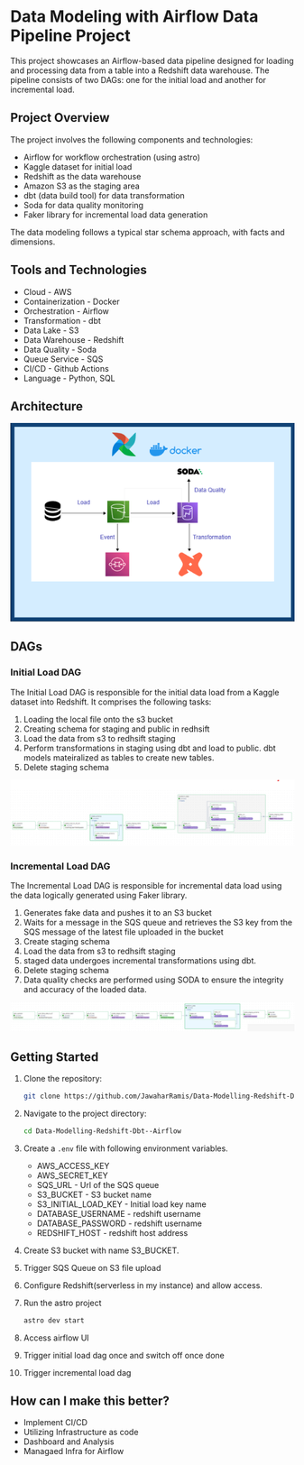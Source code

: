 # Data Modeling with Airflow Data Pipeline Project

This project showcases an Airflow-based data pipeline designed for loading and processing data from a table into a Redshift data warehouse. The pipeline consists of two DAGs: one for the initial load and another for incremental load.

## Project Overview
The project involves the following components and technologies:

- Airflow for workflow orchestration (using astro)
- Kaggle dataset for initial load
- Redshift as the data warehouse
- Amazon S3 as the staging area
- dbt (data build tool) for data transformation
- Soda for data quality monitoring
- Faker library for incremental load data generation

The data modeling follows a typical star schema approach, with facts and dimensions.

## Tools and Technologies

- Cloud - AWS
- Containerization - Docker
- Orchestration - Airflow
- Transformation - dbt
- Data Lake - S3
- Data Warehouse - Redshift
- Data Quality - Soda
- Queue Service - SQS
- CI/CD - Github Actions
- Language - Python, SQL

## Architecture

![Architecture](images/architecture.png)

## DAGs

### Initial Load DAG

The Initial Load DAG is responsible for the initial data load from a Kaggle dataset into Redshift. It comprises the following tasks:

1. Loading the local file onto the s3 bucket
2. Creating schema for staging and public in redhsift
3. Load the data from s3 to redhsift staging
4. Perform transformations in staging using dbt and load to public. dbt models mateiralized as tables to create new tables.
5. Delete staging schema
   
![Initial load dag](images/initial.png)

### Incremental Load DAG

The Incremental Load DAG is responsible for incremental data load using the data logically generated using Faker library.

1. Generates fake data and pushes it to an S3 bucket
2. Waits for a message in the SQS queue and retrieves the S3 key from the SQS message of the latest file uploaded in the bucket
3. Create staging schema
4. Load the data from s3 to redhsift staging
5. staged data undergoes incremental transformations using dbt.
6. Delete staging schema
7. Data quality checks are performed using SODA to ensure the integrity and accuracy of the loaded data.

![Incremental load dag](images/incremental.png)

## Getting Started

1. Clone the repository:

   ```bash
   git clone https://github.com/JawaharRamis/Data-Modelling-Redshift-Dbt--Airflow.git
   ```

2. Navigate to the project directory:

   ```bash
   cd Data-Modelling-Redshift-Dbt--Airflow
   ```
3. Create a `.env` file with following environment variables.
   - AWS_ACCESS_KEY
   - AWS_SECRET_KEY
   - SQS_URL - Url of the SQS queue
   - S3_BUCKET - S3 bucket name
   - S3_INITIAL_LOAD_KEY - Initial load key name
   - DATABASE_USERNAME - redshift username
   - DATABASE_PASSWORD - redshift username
   - REDSHIFT_HOST - redshift host address
  
4. Create S3 bucket with name S3_BUCKET.

5.  Trigger SQS Queue on S3 file upload

6. Configure Redshift(serverless in my instance) and allow access.

7. Run the astro project
   ```bash
   astro dev start
   ```
8. Access airflow UI

9. Trigger initial load dag once and switch off  once done

10. Trigger incremental load dag
    
## How can I make this better?

- Implement CI/CD
- Utilizing Infrastructure as code
- Dashboard and Analysis
- Managaed Infra for Airflow
